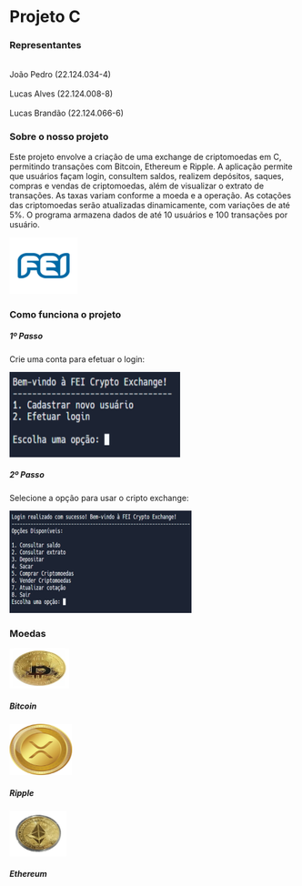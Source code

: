 <h1 id="titulo">Projeto C</h1>
    </div>
    <h3>Representantes</h3>
    <br>João Pedro (22.124.034-4)</br>
    <br>Lucas Alves (22.124.008-8)</br>
    <br>Lucas Brandão (22.124.066-6)</br>
    </div>
    <h3>Sobre o nosso projeto</h3>
    <p>Este projeto envolve a criação de uma exchange de criptomoedas em C, permitindo transações com
    Bitcoin, Ethereum e Ripple. A aplicação permite que usuários façam login, consultem saldos, realizem depósitos,
    saques, compras e vendas de criptomoedas, além de visualizar o extrato de transações. As taxas variam conforme a
    moeda e a operação. As cotações das criptomoedas serão atualizadas dinamicamente, com variações de até 5%. O
    programa armazena dados de até 10 usuários e 100 transações por usuário.</p>
    <img src="Logo_FEI.jpg" width="120" height="100">
    <h3>Como funciona o projeto</h3>
    <h5>1º Passo</h5>
    <p>Crie uma conta para efetuar o login:</p>
    <img src="Captura%20de%20tela%202024-10-01%20213559.png" width="300" height="150"
    <br>
    <h5>2º Passo</h5>
    <p>Selecione a opção para usar o cripto exchange:</p>
    <img src="Captura%20de%20tela%202024-10-01%20213645.png" width="320" height="180"
    <br>
    <h3>Moedas</h3>
    <img src="btc_img.webp" width="105" height="70">
    <h5>Bitcoin</h5>
    <img src="xrp_img.png" width="110" height="90">
    <h5>Ripple</h5>
    <img src="eth_img.webp" width="100" height="80">
    <h5>Ethereum</h5>
    </div>

  </div>
